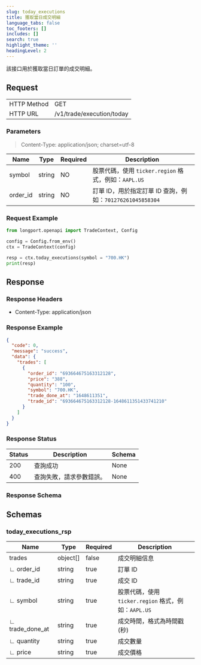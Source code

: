 ```yaml
---
slug: today_executions
title: 獲取當日成交明細
language_tabs: false
toc_footers: []
includes: []
search: true
highlight_theme: ''
headingLevel: 2
---
```


該接口用於獲取當日訂單的成交明細。

<SDKLinks module="trade" klass="TradeContext" method="today_executions" />

## Request

<table className="http-basic">
<tbody>
<tr><td className="http-basic-key">HTTP Method</td><td>GET</td></tr>
<tr><td className="http-basic-key">HTTP URL</td><td>/v1/trade/execution/today </td></tr>
</tbody>
</table>

### Parameters

> Content-Type: application/json; charset=utf-8

| Name     | Type   | Required | Description                                               |
| -------- | ------ | -------- | --------------------------------------------------------- |
| symbol   | string | NO       | 股票代碼，使用 `ticker.region` 格式，例如：`AAPL.US`      |
| order_id | string | NO       | 訂單 ID，用於指定訂單 ID 查詢，例如：`701276261045858304` |

### Request Example

```python
from longport.openapi import TradeContext, Config

config = Config.from_env()
ctx = TradeContext(config)

resp = ctx.today_executions(symbol = "700.HK")
print(resp)
```

## Response

### Response Headers

- Content-Type: application/json

### Response Example

```json
{
  "code": 0,
  "message": "success",
  "data": {
    "trades": [
      {
        "order_id": "693664675163312128",
        "price": "388",
        "quantity": "100",
        "symbol": "700.HK",
        "trade_done_at": "1648611351",
        "trade_id": "693664675163312128-1648611351433741210"
      }
    ]
  }
}
```

### Response Status

| Status | Description              | Schema |
| ------ | ------------------------ | ------ |
| 200    | 查詢成功                 | None   |
| 400    | 查詢失敗，請求參數錯誤。 | None   |

### Response Schema

<aside className="success">
</aside>

## Schemas

### today_executions_rsp

<a id="schematoday_executions_rsp"></a>
<a id="schematoday_executions_rsp"></a>

| Name            | Type     | Required | Description                                          |
| --------------- | -------- | -------- | ---------------------------------------------------- |
| trades          | object[] | false    | 成交明細信息                                         |
| ∟ order_id      | string   | true     | 訂單 ID                                              |
| ∟ trade_id      | string   | true     | 成交 ID                                              |
| ∟ symbol        | string   | true     | 股票代碼，使用 `ticker.region` 格式，例如：`AAPL.US` |
| ∟ trade_done_at | string   | true     | 成交時間，格式為時間戳 (秒)                          |
| ∟ quantity      | string   | true     | 成交數量                                             |
| ∟ price         | string   | true     | 成交價格                                             |
